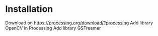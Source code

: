 # Installation

Download on https://processing.org/download/?processing
Add library OpenCV in Processing
Add library GSTreamer




